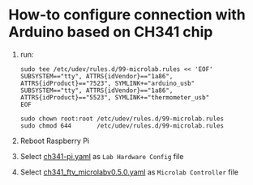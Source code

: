 # How-to configure connection with Arduino based on CH341 chip

1. run:
    ```shell
    sudo tee /etc/udev/rules.d/99-microlab.rules << 'EOF'
    SUBSYSTEM=="tty", ATTRS{idVendor}=="1a86", ATTRS{idProduct}=="7523", SYMLINK+="arduino_usb"
    SUBSYSTEM=="tty", ATTRS{idVendor}=="1a86", ATTRS{idProduct}=="5523", SYMLINK+="thermometer_usb"
    EOF

    sudo chown root:root /etc/udev/rules.d/99-microlab.rules
    sudo chmod 644       /etc/udev/rules.d/99-microlab.rules   
    ```

2. Reboot Raspberry Pi

3. Select [ch341-pi.yaml](../backend/data/hardware/controllerhardware/ch341-pi.yaml) as `Lab Hardware Config` file

4. Select [ch341_ftv_microlabv0.5.0.yaml](../backend/data/hardware/labhardware/ch341_ftv_microlabv0.5.0.yaml) as
   `Microlab Controller` file
